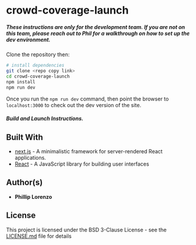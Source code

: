 # crowd-coverage-launch

##### These instructions are only for the development team. If you are not on this team, please reach out to Phil for a walkthrough on how to set up the dev environment. 

Clone the repository then:

``` bash
# install dependencies
git clone <repo copy link>
cd crowd-coverage-launch 
npm install
npm run dev
```

Once you run the `npm run dev` command, then point the browser to `localhost:3000` to check out the dev version of the site. 

##### Build and Launch Instructions. 

## Built With

* [next.js](https://github.com/zeit/next.js/) - A minimalistic framework for server-rendered React applications.
* [React](https://reactjs.org/) - A JavaScript library for building user interfaces

## Author(s)

* **Phillip Lorenzo** 

## License

This project is licensed under the BSD 3-Clause License - see the [LICENSE.md](LICENSE.md) file for details
